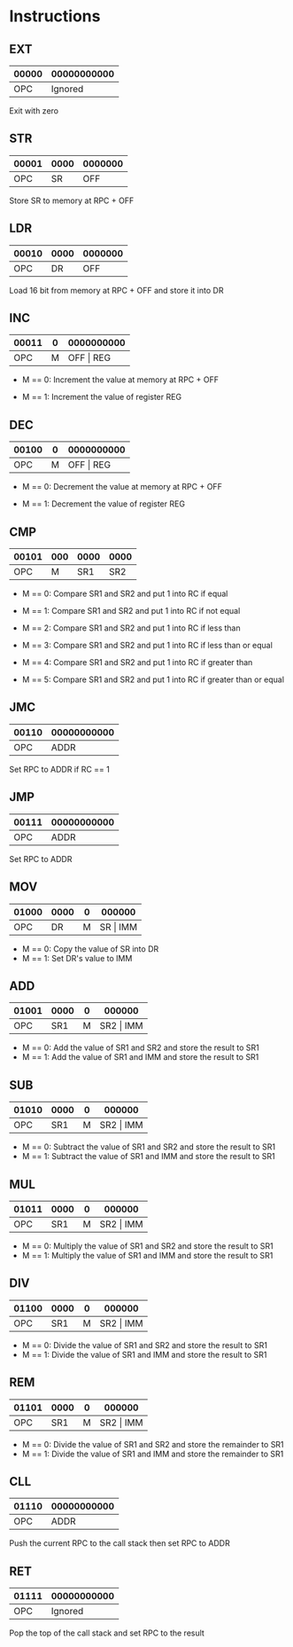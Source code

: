 # Instructions

## EXT

| 00000 | 00000000000 |
| ----- | ----------- |
| OPC   | Ignored     |

Exit with zero

## STR

| 00001 | 0000 | 0000000 |
| ----- | ---- | ------- |
| OPC   | SR   | OFF     |

Store SR to memory at RPC + OFF

## LDR

| 00010 | 0000 | 0000000 |
| ----- | ---- | ------- |
| OPC   | DR   | OFF     |

Load 16 bit from memory at RPC + OFF and store it into DR

## INC

| 00011 | 0   | 0000000000 |
| ----- | --- | ---------- |
| OPC   | M   | OFF \| REG |

- M == 0:
  Increment the value at memory at RPC + OFF

- M == 1:
  Increment the value of register REG

## DEC

| 00100 | 0   | 0000000000 |
| ----- | --- | ---------- |
| OPC   | M   | OFF \| REG |

- M == 0:
  Decrement the value at memory at RPC + OFF

- M == 1:
  Decrement the value of register REG

## CMP

| 00101 | 000 | 0000 | 0000 |
| ----- | --- | ---- | ---- |
| OPC   | M   | SR1  | SR2  |

- M == 0:
  Compare SR1 and SR2 and put 1 into RC if equal

- M == 1:
  Compare SR1 and SR2 and put 1 into RC if not equal

- M == 2:
  Compare SR1 and SR2 and put 1 into RC if less than

- M == 3:
  Compare SR1 and SR2 and put 1 into RC if less than or equal

- M == 4:
  Compare SR1 and SR2 and put 1 into RC if greater than

- M == 5:
  Compare SR1 and SR2 and put 1 into RC if greater than or equal

## JMC

| 00110 | 00000000000 |
| ----- | ----------- |
| OPC   | ADDR        |

Set RPC to ADDR if RC == 1

## JMP

| 00111 | 00000000000 |
| ----- | ----------- |
| OPC   | ADDR        |

Set RPC to ADDR

## MOV

| 01000 | 0000 | 0   | 000000    |
| ----- | ---- | --- | --------- |
| OPC   | DR   | M   | SR \| IMM |

- M == 0:
  Copy the value of SR into DR
- M == 1:
  Set DR's value to IMM

## ADD

| 01001 | 0000 | 0   | 000000     |
| ----- | ---- | --- | ---------- |
| OPC   | SR1  | M   | SR2 \| IMM |

- M == 0:
  Add the value of SR1 and SR2 and store the result to SR1
- M == 1:
  Add the value of SR1 and IMM and store the result to SR1

## SUB

| 01010 | 0000 | 0   | 000000     |
| ----- | ---- | --- | ---------- |
| OPC   | SR1  | M   | SR2 \| IMM |

- M == 0:
  Subtract the value of SR1 and SR2 and store the result to SR1
- M == 1:
  Subtract the value of SR1 and IMM and store the result to SR1

## MUL

| 01011 | 0000 | 0   | 000000     |
| ----- | ---- | --- | ---------- |
| OPC   | SR1  | M   | SR2 \| IMM |

- M == 0:
  Multiply the value of SR1 and SR2 and store the result to SR1
- M == 1:
  Multiply the value of SR1 and IMM and store the result to SR1

## DIV

| 01100 | 0000 | 0   | 000000     |
| ----- | ---- | --- | ---------- |
| OPC   | SR1  | M   | SR2 \| IMM |

- M == 0:
  Divide the value of SR1 and SR2 and store the result to SR1
- M == 1:
  Divide the value of SR1 and IMM and store the result to SR1

## REM

| 01101 | 0000 | 0   | 000000     |
| ----- | ---- | --- | ---------- |
| OPC   | SR1  | M   | SR2 \| IMM |

- M == 0:
  Divide the value of SR1 and SR2 and store the remainder to SR1
- M == 1:
  Divide the value of SR1 and IMM and store the remainder to SR1

## CLL

| 01110 | 00000000000 |
| ----- | ----------- |
| OPC   | ADDR        |

Push the current RPC to the call stack then set RPC to ADDR

## RET

| 01111 | 00000000000 |
| ----- | ----------- |
| OPC   | Ignored     |

Pop the top of the call stack and set RPC to the result
